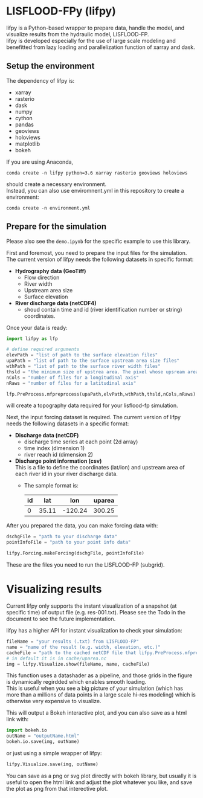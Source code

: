 # LISFLOOD-FPy (lifpy)  
lifpy is a Python-based wrapper to prepare data, handle the model, and visualize results from the hydraulic model, LISFLOOD-FP.  
lifpy is developed especially for the use of large scale modeling and benefitted from lazy loading and parallelization function of xarray and dask.  
## Setup the environment  
The dependency of lifpy is:  
- xarray  
- rasterio
- dask  
- numpy
- cython  
- pandas  
- geoviews  
- holoviews  
- matplotlib  
- bokeh  
  
If you are using Anaconda,  

```conda create -n lifpy python=3.6 xarray rasterio geoviews holoviews```  

should create a necessary environment.  
Instead, you can also use enviromnent.yml in this repository to create a environment:  

```conda create -n environment.yml```  

## Prepare for the simulation  
Please also see the ```demo.ipynb``` for the specific example to use this library.  
  
First and foremost, you need to prepare the input files for the simulation. The current version of lifpy needs the following datasets in specific format:
- __Hydrography data (GeoTiff)__
  * Flow direction  
  * River width  
  * Upstream area size  
  * Surface elevation  
- __River discharge data (netCDF4)__
  * shoud contain time and id (river identification number or string) coordinates.  
  
Once your data is ready:
```python
import lifpy as lfp  

# define required arguments  
elevPath = "list of path to the surface elevation files"  
upaPath = "list of path to the surface upstream area size files"  
wthPath = "list of path to the surface river width files"  
thsld = "the minimum size of upstrea area. The pixel whose upsream area size is above this number will be considered as rivers"  
nCols = "number of files for a longitudinal axis"  
nRaws = "number of files for a latitudinal axis"  

lfp.PreProcess.mfpreprocess(upaPath,elvPath,wthPath,thsld,nCols,nRaws)  
```
will create a topography data required for your lisflood-fp simulation.  
  
Next, the input forcing dataset is required. The current version of lifpy needs the following datasets in a specific format:  
- __Discharge data (netCDF)__  
  * discharge time series at each point (2d array)
  * time index (dimension 1)
  * river reach id (dimension 2)
- __Discharge point information (csv)__  
This is a file to define the coordinates (lat/lon) and upstream area of each river id in your river discharge data.  
  * The sample format is:  
  
    |id|lat|lon|uparea|
    |---|---|---|---|  
    |0|35.11|-120.24|300.25|
  
After you prepared the data, you can make forcing data with:
```python
dschgFile = "path to your discharge data"
pointInfoFile = "path to your point info data"

lifpy.Forcing.makeForcing(dschgFile, pointInfoFile)
```
These are the files you need to run the LISFLOOD-FP (subgrid).  
  
# Visualizing results  
Current lifpy only supports the instant visualization of a snapshot (at specific time) of output file (e.g. res-001.txt). Please see the Todo in the document to see the future implementation.  
  
lifpy has a higher API for instant visualization to check your simulation:
```python
fileName = "your results (.txt) from LISFLOOD-FP"
name = "name of the result (e.g. width, elevation, etc.)"
cacheFile = "path to the cached netCDF file that lifpy.PreProcess.mfpreprocess generates."
# in default it is in cache/uparea.nc  
img = lifpy.Visualize.show(fileName, name, cacheFile)
```
This function uses a datashader as a pipeline, and those grids in the figure is dynamically regirdded which enables smooth loading.  
This is useful when you see a big picture of your simulation (which has more than a millions of data points in a large scale hi-res modeling) which is otherwise very expensive to visualize.  

This will output a Bokeh interactive plot, and you can also save as a html link with:  
```python
import bokeh.io
outName = "outputName.html"
bokeh.io.save(img, outName)
```
or just using a simple wrapper of lifpy:
```python
lifpy.Visualize.save(img, outName)
```
You can save as a png or svg plot directly with bokeh library, but usually it is useful to open the html link and adjust the plot whatever you like, and save the plot as png from that interective plot.  
